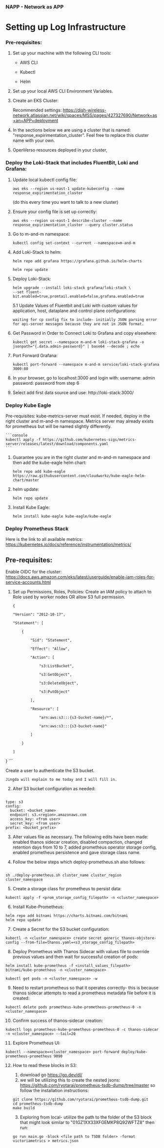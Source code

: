 ### NAPP - Network as APP

# Setting up Log Infrastructure

### Pre-requisites:

1. Set up your machine with the following CLI tools:
    - AWS CLI

    - Kubectl

    - Helm


2. Set up your local AWS CLI Environment Variables.

3. Create an EKS Cluster:

    Recommended settings: https://dish-wireless-network.atlassian.net/wiki/spaces/MSS/pages/427327690/Network+as+an+APP+deployment
    
4. In the sections below we are using a cluster that is named: "response_expirimentation_cluster". Feel free to replace this cluster name with your own. 


5. OpenVerso resources deployed in your cluster, 

### Deploy the Loki-Stack that includes FluentBit, Loki and Grafana:

1. Update local kubectl config file:

    ```console
    aws eks --region us-east-1 update-kubeconfig --name response_expirimentation_cluster
    ```

    (do this every time you want to talk to a new cluster)

2. Ensure your config file is set up correctly:

    ```console
    aws eks --region us-east-1 describe-cluster --name response_expirimentation_cluster --query cluster.status
    ```

3. Go to m-and-m namespace:
    
    ```console
    kubectl config set-context --current --namespace=m-and-m
    ```

4. Add Loki-Stack to helm:

    ```console
    helm repo add grafana https://grafana.github.io/helm-charts
    ```

    ```console
    helm repo update
    ```

5. Deploy Loki-Stack:

    ```console
    helm upgrade --install loki-stack grafana/loki-stack \
    --set fluent-bit.enabled=true,promtail.enabled=false,grafana.enabled=true
    ```
 
    5.1 Update Values of Fluentbit and Loki with custom values for application, host, dataplane and control plane configurations:

    ```console
    waiting for cp config fix to include- initially JSON parsing error for api-server messages because they are not in JSON format.  
    ```


6. Get Password in Order to Connect Loki to Grafana and copy elsewhere:

    ```console
    kubectl get secret --namespace m-and-m loki-stack-grafana -o jsonpath="{.data.admin-password}" | base64 --decode ; echo
    ```

7. Port Forward Grafana:

    ```console
    kubectl port-forward --namespace m-and-m service/loki-stack-grafana 3000:80
    ```

8. In your browser, go to localhost:3000 and login with:
username: admin
password: password from step 6


9. Select add first data source and use: http://loki-stack:3000/



### Deploy Kube Eagle
Pre-requisites: 
kube-metrics-server must exist. If needed, deploy in the right cluster and m-and-m namespace. Metrics server may already exists for prometheus but will be named slightly differently. 

    ```console
    kubectl apply -f https://github.com/kubernetes-sigs/metrics-server/releases/latest/download/components.yaml
    ```

1. Guarantee you are in the right cluster and m-and-m namespace and then add the kube-eagle helm chart:

    ```console
    helm repo add kube-eagle https://raw.githubusercontent.com/cloudworkz/kube-eagle-helm-chart/master
    ```
2. helm update:

    ```console
    helm repo update
    ```
3. Install Kube Eagle:

    ```console
    helm install kube-eagle kube-eagle/kube-eagle
    ```

### Deploy Prometheus Stack
Here is the link to all available metrics: https://kubernetes.io/docs/reference/instrumentation/metrics/

## Pre-requisites: 
Enable OIDC for the cluster: https://docs.aws.amazon.com/eks/latest/userguide/enable-iam-roles-for-service-accounts.html
1. Set up Permissions, Roles, Policies:
Create an IAM policy to attach to Role used by worker nodes OR allow S3 full permission.

    ```console
    {

    "Version": "2012-10-17",

    "Statement": [

        {

            "Sid": "Statement",

            "Effect": "Allow",

            "Action": [

                "s3:ListBucket",

                "s3:GetObject",

                "s3:DeleteObject",

                "s3:PutObject"

            ],

            "Resource": [

                "arn:aws:s3:::{s3-bucket-name}/*",

                "arn:aws:s3:::{s3-bucket-name}"

            ]

        }

    ]

}
    ```

Create a user to authenticate the S3 bucket.
```console
Jingda will explain to me today and I will fill in.
```

2. Alter S3 bucket configuration as needed:

```console

type: s3
config:
  bucket: <bucket_name>
  endpoint: s3.<region>.amazonaws.com
  access_key: <from user>
  secret_key: <from user>
prefix: <bucket_prefix>

```

3. Alter values file as necessary. The following edits have been made: enabled thanos sidecar creation, disabled compaction, changed retention days from 10 to 7, added prometheus operator storage config, enabled prometheus persistence and gave storage class name. 

4. Follow the below steps which deploy-prometheus.sh also follows:

```console 

sh ./deploy-prometheus.sh cluster_name cluster_region cluster_namespace 

``` 

5. Create a storage class for prometheus to persist data:

```console
kubectl apply -f <prom_storage_config_filepath> -n <cluster_namespace>
```

6. Install Kube-Prometheus:

```console
helm repo add bitnami https://charts.bitnami.com/bitnami
helm repo update
```

7. Create a Secret for the S3 bucket configuration:

```console
kubectl -n <cluster_namespace> create secret generic thanos-objstore-config --from-file=thanos.yaml=<s3_storage_config_filepath>
```

8. Deploy Prometheus with Thanos Sidecar with values file to override previous values and then wait for successful creation of pods:

```console
helm install kube-prometheus -f <install_values_filepath> bitnami/kube-prometheus -n <cluster_namespace>

kubectl get pods -n <cluster_namespace> -w
```

9. Need to restart prometheus so that it operates correctly- this is because thanos sidecar attempts to read a prometheus metadata file before it is created:

```console
kubectl delete pods prometheus-kube-prometheus-prometheus-0 -n <cluster_namespace>
```

10. Confirm success of thanos-sidecar creation:

```console
kubectl logs prometheus-kube-prometheus-prometheus-0 -c thanos-sidecar -n <cluster_namespace> --tail=20
```

11. Explore Prometheus UI:

```console
kubectl --namespace=<cluster_namespace> port-forward deploy/kube-prometheus-prometheus 9090
```

12. How to read these blocks in S3:
    1. download go https://go.dev/dl/
    2. we will be utilizing this to create the nested jsons: https://github.com/ryotarai/prometheus-tsdb-dump/tree/master so follow the installation instructions:

    ```console
    git clone https://github.com/ryotarai/prometheus-tsdb-dump.git
    cd prometheus-tsdb-dump
    make build
    ```

    3. Exploring from local- utiilize the path to the folder of the S3 block that might look similar to "01GZ1XX33XFGEMKP8Q92WFTZ8" then run:

    ```console
    go run main.go -block <file path to TSDB folder> -format victoriametrics > metrics.json
    ```




